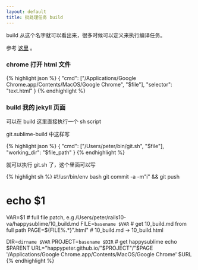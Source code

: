 ```yaml
---
layout: default
title: 批处理任务 build
---
```


build 从这个名字就可以看出来，很多时候可以定义来执行编译任务。

参考 [这里](http://sublime-text-unofficial-documentation.readthedocs.org/en/latest/reference/build_systems.html) 。

### chrome 打开 html 文件

{% highlight json %}
{
  "cmd": ["/Applications/Google Chrome.app/Contents/MacOS/Google Chrome", "$file"],
  "selector": "text.html"
}
{% endhighlight %}


<!-- 给我的 jekyll 文件来一个 build，可以直接 push 到 github 并且，刷新页面的 -->


### build 我的 jekyll 页面

可以在 build 这里直接执行一个 sh script

git.sublime-build 中这样写

{% highlight json %}
{
    "cmd": ["/Users/peter/bin/git.sh", "$file"],
    "working_dir": "$file_path"
}
{% endhighlight %}

<!-- 注意 git.sh 中一定要写 shebang -->
就可以执行 git.sh 了，这个里面可以写

{% highlight sh %}
#!/usr/bin/env bash
git commit -a -m"i" && git push
# echo  $1
VAR=$1 # full file patch, e.g /Users/peter/rails10-va/happysublime/10_build.md
FILE=`basename $VAR` # get 10_build.md from full path
PAGE=${FILE%.*}".html" # 10_build.md -> 10_build.html

DIR=`dirname $VAR`
PROJECT=`basename $DIR` # get happysublime
echo $PARENT
URL="happypeter.github.io/"$PROJECT"/"$PAGE
'/Applications/Google Chrome.app/Contents/MacOS/Google Chrome' $URL
{% endhighlight %}


<!-- https://code.tutsplus.com/courses/perfect-workflow-in-sublime-text-2/lessons/custom-builds -->